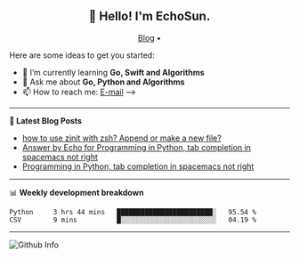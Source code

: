 <h2 align="center">👋 Hello! I'm EchoSun.</h2>
<p align="center">
  <a href="https://blog.echosun.top">Blog</a> •
</p>

Here are some ideas to get you started:

- 🌱 I’m currently learning **Go, Swift and Algorithms**
- 💬 Ask me about **Go, Python and Algorithms**
- 📫 How to reach me: [E-mail](echosun1996@126.com)
-->

-------
**📝 Latest Blog Posts**

<!-- BLOG-POST-LIST:START -->
- [how to use zinit with zsh? Append or make a new file?](https://stackoverflow.com/questions/61891544/how-to-use-zinit-with-zsh-append-or-make-a-new-file)
- [Answer by Echo for Programming in Python, tab completion in spacemacs not right](https://stackoverflow.com/questions/60898546/programming-in-python-tab-completion-in-spacemacs-not-right/60907592#60907592)
- [Programming in Python, tab completion in spacemacs not right](https://stackoverflow.com/questions/60898546/programming-in-python-tab-completion-in-spacemacs-not-right)
<!-- BLOG-POST-LIST:END -->

-------

📊 **Weekly development breakdown**
<!--START_SECTION:waka-->
```text
Python     3 hrs 44 mins   ████████████████████████░   95.54 % 
CSV        9 mins          █░░░░░░░░░░░░░░░░░░░░░░░░   04.19 % 
```
<!--END_SECTION:waka-->

-------
![Github Info](https://github-readme-stats.vercel.app/api?username=echosun1996&show_icons=true&count_private=true&hide=prs&theme=default_repocard)
